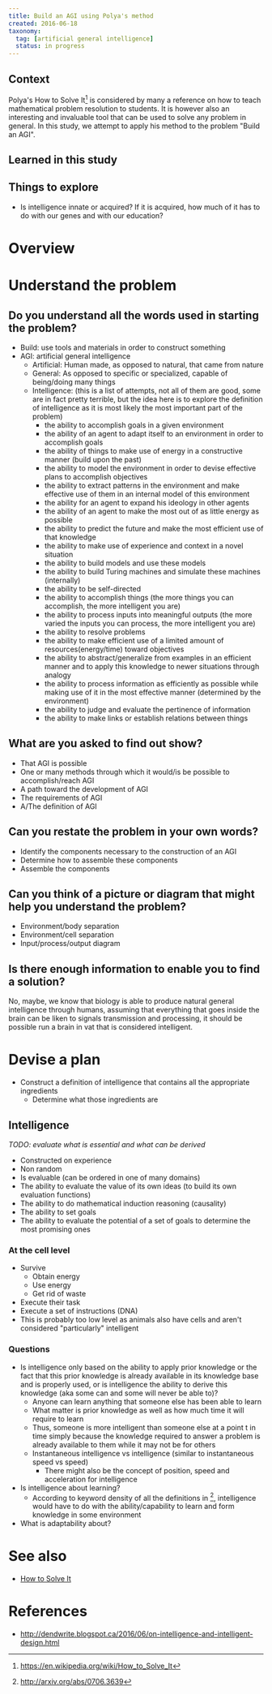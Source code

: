 ```yaml
---
title: Build an AGI using Polya's method
created: 2016-06-18
taxonomy:
  tag: [artificial general intelligence]
  status: in progress
---
```


## Context
Polya's How to Solve It[^1] is considered by many a reference on how to teach mathematical problem resolution to students. It is however also an interesting and invaluable tool that can be used to solve any problem in general. In this study, we attempt to apply his method to the problem "Build an AGI".

## Learned in this study

## Things to explore
* Is intelligence innate or acquired? If it is acquired, how much of it has to do with our genes and with our education?

# Overview

# Understand the problem
## Do you understand all the words used in starting the problem?
* Build: use tools and materials in order to construct something
* AGI: artificial general intelligence
	* Artificial: Human made, as opposed to natural, that came from nature
	* General: As opposed to specific or specialized, capable of being/doing many things
	* Intelligence: (this is a list of attempts, not all of them are good, some are in fact pretty terrible, but the idea here is to explore the definition of intelligence as it is most likely the most important part of the problem)
		* the ability to accomplish goals in a given environment
		* the ability of an agent to adapt itself to an environment in order to accomplish goals
		* the ability of things to make use of energy in a constructive manner (build upon the past)
		* the ability to model the environment in order to devise effective plans to accomplish objectives
		* the ability to extract patterns in the environment and make effective use of them in an internal model of this environment
		* the ability for an agent to expand his ideology in other agents
		* the ability of an agent to make the most out of as little energy as possible
		* the ability to predict the future and make the most efficient use of that knowledge
		* the ability to make use of experience and context in a novel situation
		* the ability to build models and use these models
		* the ability to build Turing machines and simulate these machines (internally)
		* the ability to be self-directed
		* the ability to accomplish things (the more things you can accomplish, the more intelligent you are)
		* the ability to process inputs into meaningful outputs (the more varied the inputs you can process, the more intelligent you are)
		* the ability to resolve problems
		* the ability to make efficient use of a limited amount of resources(energy/time) toward objectives
		* the ability to abstract/generalize from examples in an efficient manner and to apply this knowledge to newer situations through analogy
		* the ability to process information as efficiently as possible while making use of it in the most effective manner (determined by the environment)
		* the ability to judge and evaluate the pertinence of information
		* the ability to make links or establish relations between things

## What are you asked to find out show?
* That AGI is possible
* One or many methods through which it would/is be possible to accomplish/reach AGI
* A path toward the development of AGI
* The requirements of AGI
* A/The definition of AGI

## Can you restate the problem in your own words?
* Identify the components necessary to the construction of an AGI
* Determine how to assemble these components
* Assemble the components

## Can you think of a picture or diagram that might help you understand the problem?
* Environment/body separation
* Environment/cell separation
* Input/process/output diagram

## Is there enough information to enable you to find a solution?
No, maybe, we know that biology is able to produce natural general intelligence through humans, assuming that everything that goes inside the brain can be liken to signals transmission and processing, it should be possible run a brain in vat that is considered intelligent.

# Devise a plan
* Construct a definition of intelligence that contains all the appropriate ingredients
	* Determine what those ingredients are

## Intelligence
*TODO: evaluate what is essential and what can be derived*
* Constructed on experience
* Non random
* Is evaluable (can be ordered in one of many domains)
* The ability to evaluate the value of its own ideas (to build its own evaluation functions)
* The ability to do mathematical induction reasoning (causality)
* The ability to set goals
* The ability to evaluate the potential of a set of goals to determine the most promising ones

### At the cell level
* Survive
	* Obtain energy
	* Use energy
	* Get rid of waste
* Execute their task
* Execute a set of instructions (DNA)
* This is probably too low level as animals also have cells and aren't considered "particularly" intelligent

### Questions
* Is intelligence only based on the ability to apply prior knowledge or the fact that this prior knowledge is already available in its knowledge base and is properly used, or is intelligence the ability to derive this knowledge (aka some can and some will never be able to)?
	* Anyone can learn anything that someone else has been able to learn
	* What matter is prior knowledge as well as how much time it will require to learn
	* Thus, someone is more intelligent than someone else at a point t in time simply because the knowledge required to answer a problem is already available to them while it may not be for others
	* Instantaneous intelligence vs intelligence (similar to instantaneous speed vs speed)
		* There might also be the concept of position, speed and acceleration for intelligence
* Is intelligence about learning?
	* According to keyword density of all the definitions in [^2], intelligence would have to do with the ability/capability to learn and form knowledge in some environment
* What is adaptability about?

# See also
* [How to Solve It](../books/how-to-solve-it/article.md)

# References
[^1]: https://en.wikipedia.org/wiki/How_to_Solve_It
[^2]: http://arxiv.org/abs/0706.3639

* http://dendwrite.blogspot.ca/2016/06/on-intelligence-and-intelligent-design.html
